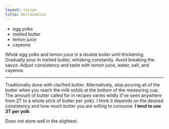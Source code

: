 ```yaml
---
layout: recipe
title: Hollandaise
---
```

<!-- stub -->
- egg yolks
- melted butter
- lemon juice
- cayenne
<!-- endstub -->

Whisk egg yolks and lemon juice in a double boiler until thickening. Gradually
pour in melted butter, whisking constantly. Avoid breaking the sauce. Adjust
consistency and taste with lemon juice, water, salt, and cayenne.

***

Traditionally done with clarified butter. Alternatively, stop pouring all of 
the butter when you reach the milk solids at the bottom of the measuring cup.
The amount of butter called for in recipes varies wildly (I've seen anywhere from
2T to a whole stick of butter per yolk). I think it depends on the desired consistency
and how much butter you are willing to consume. **I tend to use 3T per yolk**.

Does not store well in the slightest.
